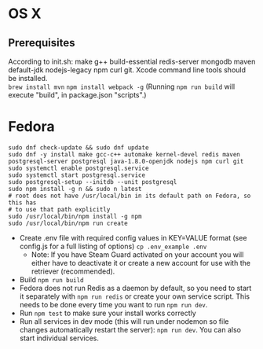 # OS X
## Prerequisites
According to init.sh: make g++ build-essential redis-server mongodb maven default-jdk nodejs-legacy npm curl git. Xcode command line tools should be installed.   
`brew install mvn` 
`npm install webpack -g`
(Running `npm run build` will execute "build", in package.json "scripts".)

# Fedora
    sudo dnf check-update && sudo dnf update
    sudo dnf -y install make gcc-c++ automake kernel-devel redis maven postgresql-server postgresql java-1.8.0-openjdk nodejs npm curl git
    sudo systemctl enable postgresql.service
    sudo systemctl start postgresql.service
    sudo postgresql-setup --initdb --unit postgresql
    sudo npm install -g n && sudo n latest
    # root does not have /usr/local/bin in its default path on Fedora, so this has
    # to use that path explicitly
    sudo /usr/local/bin/npm install -g npm
    sudo /usr/local/bin/npm run create

* Create .env file with required config values in KEY=VALUE format (see config.js for a full listing of options) `cp .env_example .env`
  * Note: If you have Steam Guard activated on your account you will
    either have to deactivate it or create a new account for use with
    the retriever (recommended).
* Build `npm run build`
* Fedora does not run Redis as a daemon by default, so you need to start it separately with `npm run redis` or create your own service script. This needs to be done every time you want to run `npm run dev`.
* Run `npm test` to make sure your install works correctly
* Run all services in dev mode (this will run under nodemon so file changes automatically restart the server): `npm run dev`. You can also start individual services.